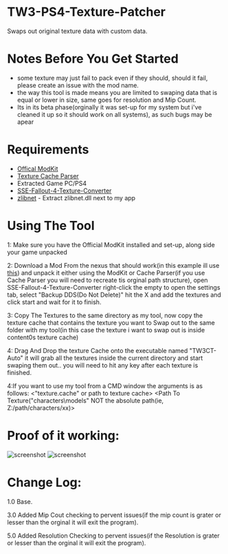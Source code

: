 # TW3-PS4-Texture-Patcher
Swaps out original texture data with custom data.

# Notes Before You Get Started
* some texture may just fail to pack even if they should, should it fail, please create an issue with the mod name.
* the way this tool is made means you are limited to swaping data that is equal or lower in size, same goes for resolution and Mip Count.
* Its in its beta phase(orginally it was set-up for my system but i've cleaned it up so it should work on all systems), as such bugs may be apear

# Requirements
* [Offical ModKit](https://www.nexusmods.com/witcher3/mods/3173)
* [Texture Cache Parser](https://forums.cdprojektred.com/index.php?threads/tool-cache-reader.8397190/)
* Extracted Game PC/PS4
* [SSE-Fallout-4-Texture-Converter](https://github.com/Backporter/SSE-Fallout-4-Texture-Converter)
* [zlibnet](https://github.com/gdalsnes/zlibnet) - Extract zlibnet.dll next to my app
# Using The Tool

1: Make sure you have the Official ModKit installed and set-up, along side your game unpacked

2: Download a Mod From the nexus that should work(in this example ill use [this](https://www.nexusmods.com/witcher3/mods/4507/)) and unpack it either using the ModKit or Cache Parser(if you use Cache Parser you will need to recreate tis orginal path structure), open SSE-Fallout-4-Texture-Converter right-click the empty to open the settings tab, select "Backup DDS(Do Not Delete)" hit the X and add the textures and click start and wait for it to finish.

3: Copy The Textures to the same directory as my tool, now copy the texture cache that contains the texture you want to Swap out to the same folder with my tool(in this case the texture i want to swap out is inside content0s texture cache)

4: Drag And Drop the texture Cache onto the executable named "TW3CT-Auto" it will grab all the textures inside the current directory and start swaping them out.. you will need to hit any key after each texture is finished.

4:If you want to use my tool from a CMD window the arguments is as follows: <"texture.cache" or path to texture cache> <Path To Texture("characters\models" NOT the absolute path(ie, Z:/path/characters/xx)>

# Proof of it working:
![screenshot](https://cdn.discordapp.com/attachments/719858806351200338/816376309356953661/The_Witcher_3__Wild_Hunt_Game_of_the_Year_Edition_20210302143838.jpg)
![screenshot](https://cdn.discordapp.com/attachments/816331695544336446/816547472419717140/The_Witcher_3__Wild_Hunt_Game_of_the_Year_Edition_20210302145143.jpg)

# Change Log:
1.0 Base.

3.0 Added Mip Cout checking to pervent issues(if the mip count is grater or lesser than the orginal it will exit the program).

5.0 Added Resolution Checking to pervent issues(if the Resolution is grater or lesser than the orginal it will exit the program).
